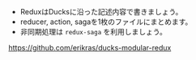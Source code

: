 - ReduxはDucksに沿った記述内容で書きましょう。
- reducer, action, sagaを1枚のファイルにまとめます。
- 非同期処理は `redux-saga` を利用しましょう。

https://github.com/erikras/ducks-modular-redux

